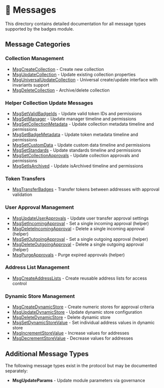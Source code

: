 # 📨 Messages

This directory contains detailed documentation for all message types supported by the badges module.

## Message Categories

### Collection Management

* [MsgCreateCollection](msg-create-collection.md) - Create new collection
* [MsgUpdateCollection](msg-update-collection.md) - Update existing collection properties
* [MsgUniversalUpdateCollection](msg-universal-update-collection.md) - Universal create/update interface with invariants support
* [MsgDeleteCollection](msg-delete-collection.md) - Archive/delete collection

### Helper Collection Update Messages

* [MsgSetValidBadgeIds](msg-set-valid-badge-ids.md) - Update valid token IDs and permissions
* [MsgSetManager](msg-set-manager.md) - Update manager timeline and permissions
* [MsgSetCollectionMetadata](msg-set-collection-metadata.md) - Update collection metadata timeline and permissions
* [MsgSetBadgeMetadata](msg-set-badge-metadata.md) - Update token metadata timeline and permissions
* [MsgSetCustomData](msg-set-custom-data.md) - Update custom data timeline and permissions
* [MsgSetStandards](msg-set-standards.md) - Update standards timeline and permissions
* [MsgSetCollectionApprovals](msg-set-collection-approvals.md) - Update collection approvals and permissions
* [MsgSetIsArchived](msg-set-is-archived.md) - Update isArchived timeline and permissions

### Token Transfers

* [MsgTransferBadges](msg-transfer-badges.md) - Transfer tokens between addresses with approval validation

### User Approval Management

* [MsgUpdateUserApprovals](msg-update-user-approvals.md) - Update user transfer approval settings
* [MsgSetIncomingApproval](msg-set-incoming-approval.md) - Set a single incoming approval (helper)
* [MsgDeleteIncomingApproval](msg-delete-incoming-approval.md) - Delete a single incoming approval (helper)
* [MsgSetOutgoingApproval](msg-set-outgoing-approval.md) - Set a single outgoing approval (helper)
* [MsgDeleteOutgoingApproval](msg-delete-outgoing-approval.md) - Delete a single outgoing approval (helper)
* [MsgPurgeApprovals](msg-purge-approvals.md) - Purge expired approvals (helper)

### Address List Management

* [MsgCreateAddressLists](msg-create-address-lists.md) - Create reusable address lists for access control

### Dynamic Store Management

* [MsgCreateDynamicStore](msg-create-dynamic-store.md) - Create numeric stores for approval criteria
* [MsgUpdateDynamicStore](msg-update-dynamic-store.md) - Update dynamic store configuration
* [MsgDeleteDynamicStore](msg-delete-dynamic-store.md) - Delete dynamic store
* [MsgSetDynamicStoreValue](msg-set-dynamic-store-value.md) - Set individual address values in dynamic store
* [MsgIncrementStoreValue](msg-increment-store-value.md) - Increase values for addresses
* [MsgDecrementStoreValue](msg-decrement-store-value.md) - Decrease values for addresses

## Additional Message Types

The following message types exist in the protocol but may be documented separately:

* **MsgUpdateParams** - Update module parameters via governance
